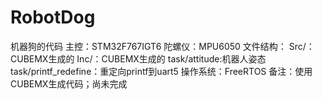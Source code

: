# RobotDog
机器狗的代码
主控：STM32F767IGT6
陀螺仪：MPU6050
文件结构：
    Src/：CUBEMX生成的
    Inc/：CUBEMX生成的
    task/attitude:机器人姿态
    task/printf_redefine：重定向printf到uart5
操作系统：FreeRTOS
备注：使用CUBEMX生成代码；尚未完成
